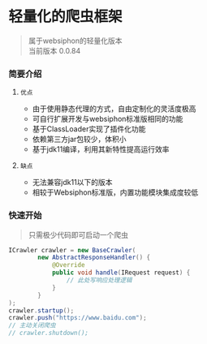 # 轻量化的爬虫框架

> 属于websiphon的轻量化版本  
> 当前版本 0.0.84

### 简要介绍

1. `优点`
    * 由于使用静态代理的方式，自由定制化的灵活度极高
    * 可自行扩展开发与websiphon标准版相同的功能
    * 基于ClassLoader实现了插件化功能
    * 依赖第三方jar包较少，体积小
    * 基于jdk11编译，利用其新特性提高运行效率

2. `缺点`
    * 无法兼容jdk11以下的版本
    * 相较于Websiphon标准版，内置功能模块集成度较低
    
### 快速开始

> 只需极少代码即可启动一个爬虫

```java
ICrawler crawler = new BaseCrawler(
        new AbstractResponseHandler() {
            @Override
            public void handle(IRequest request) {
                // 此处写响应处理逻辑
            }
        }
);
crawler.startup();
crawler.push("https://www.baidu.com");
// 主动关闭爬虫
// crawler.shutdown();
```